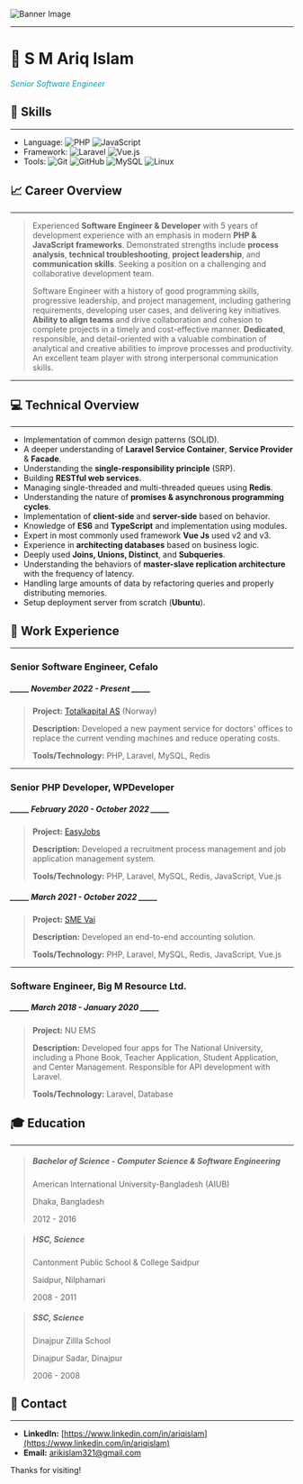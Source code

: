 ![Banner Image](assets/banner.png)

---

# 👨 S M Ariq Islam

<p style="color:#00a4b3; font-style:italic;">Senior Software Engineer</p>


[//]: # ([![GitHub Contributions]&#40;https://img.shields.io/github/contributions/arikislam/repo-name.svg&#41;]&#40;https://github.com/arikislam/repo-name&#41;)

[//]: # ([![Views]&#40;https://komarev.com/ghpvc/?username=arikislam&color=blue&label=views&#41;]&#40;https://github.com/arikislam&#41;)


## 🚀 Skills

---


- Language: ![PHP](https://img.shields.io/static/v1?label=PHP&message=7,8&color=6181B6&style=flat-square&logo=php&logoColor=white) ![JavaScript](https://img.shields.io/static/v1?label=JavaScript&message=ES6&color=F7DF1E&style=flat-square&logo=javascript&logoColor=white)
- Framework: ![Laravel](https://img.shields.io/static/v1?label=Laravel&message=7,8,9&color=FF2D20&style=flat-square&logo=laravel&logoColor=white) ![Vue.js](https://img.shields.io/static/v1?label=Vue.js&message=2,3&color=41B883&style=flat-square&logo=vue.js&logoColor=white)
- Tools: ![Git](https://img.shields.io/static/v1?label=Git&message=2&color=F05032&style=flat-square&logo=git&logoColor=white) ![GitHub](https://img.shields.io/static/v1?label=GitHub&color=181717&style=flat-square&logo=github&logoColor=white&message=3) ![MySQL](https://img.shields.io/static/v1?label=MySQL&message=8&color=4479A1&style=flat-square&logo=mysql&logoColor=white) ![Linux](https://img.shields.io/static/v1?label=Linux&message=*&color=FCC624&style=flat-square&logo=linux&logoColor=white)


## 📈 Career Overview

---

> Experienced **Software Engineer & Developer** with 5 years of development experience with an emphasis in modern **PHP & JavaScript frameworks**. Demonstrated strengths include **process analysis**, **technical troubleshooting**, **project leadership**, and **communication skills**. Seeking a position on a challenging and collaborative development team.
>
> Software Engineer with a history of good programming skills, progressive leadership, and project management, including gathering requirements, developing user cases, and delivering key initiatives. **Ability to align teams** and drive collaboration and cohesion to complete projects in a timely and cost-effective manner. **Dedicated**, responsible, and detail-oriented with a valuable combination of analytical and creative abilities to improve processes and productivity. An excellent team player with strong interpersonal communication skills.

---

## 💻 Technical Overview

---

- Implementation of common design patterns (SOLID).
- A deeper understanding of **Laravel Service Container**, **Service Provider** & **Facade**.
- Understanding the **single-responsibility principle** (SRP).
- Building **RESTful web services**.
- Managing single-threaded and multi-threaded queues using **Redis**.
- Understanding the nature of **promises & asynchronous programming cycles**.
- Implementation of **client-side** and **server-side** based on behavior.
- Knowledge of **ES6** and **TypeScript** and implementation using modules.
- Expert in most commonly used framework **Vue Js** used v2 and v3.
- Experience in **architecting databases** based on business logic.
- Deeply used **Joins, Unions, Distinct**, and **Subqueries**.
- Understanding the behaviors of **master-slave replication architecture** with the frequency of latency.
- Handling large amounts of data by refactoring queries and properly distributing memories.
- Setup deployment server from scratch (**Ubuntu**).

## 💼 Work Experience

---

### Senior Software Engineer, Cefalo

##### _____ November 2022 - Present _____
> **Project:** [Totalkapital AS](https://totalkapital.no) (Norway)
>
> **Description:** Developed a new payment service for doctors' offices to replace the current vending machines and reduce operating costs.
>
> **Tools/Technology:** PHP, Laravel, MySQL, Redis

---

### Senior PHP Developer, WPDeveloper

##### _____ February 2020 - October 2022 _____
> **Project:** [EasyJobs](https://app.easy.jobs)
>
> **Description:** Developed a recruitment process management and job application management system.
>
> **Tools/Technology:** PHP, Laravel, MySQL, Redis, JavaScript, Vue.js

##### _____ March 2021 - October 2022 _____
> **Project:** [SME Vai](https://app.smevai.com)
>
> **Description:** Developed an end-to-end accounting solution.
>
> **Tools/Technology:** PHP, Laravel, MySQL, Redis, JavaScript, Vue.js

---

### Software Engineer, Big M Resource Ltd.

##### _____ March 2018 - January 2020 _____
> **Project:** NU EMS
>
> **Description:** Developed four apps for The National University, including a Phone Book, Teacher Application, Student Application, and Center Management. Responsible for API development with Laravel.
>
> **Tools/Technology:** Laravel, Database

## 🎓 Education

---

> ##### Bachelor of Science - Computer Science & Software Engineering
> American International University-Bangladesh (AIUB)
> 
> Dhaka, Bangladesh
> 
> 2012 - 2016

> ##### HSC, Science
> Cantonment Public School & College Saidpur
> 
> Saidpur, Nilphamari
> 
> 2008 - 2011

> ##### SSC, Science
> Dinajpur Zillla School
> 
> Dinajpur Sadar, Dinajpur
> 
> 2006 - 2008

## 📧 Contact

---

- **LinkedIn:** [https://www.linkedin.com/in/ariqislam](https://www.linkedin.com/in/ariqislam)
- **Email:** [arikislam321@gmail.com](mailto:arikislam321@gmail.com)

Thanks for visiting!

